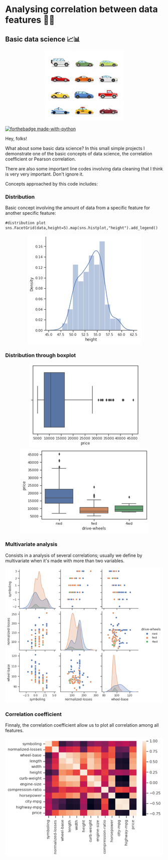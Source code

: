 # Analysing correlation between data features :notebook::book:

## Basic data science :chart_with_upwards_trend:📊 

<div align="center"><img src=data_image/vector-cars-collection-vehicles-flat-style_1284-44161.jpg width=50%></div>

[![forthebadge made-with-python](http://ForTheBadge.com/images/badges/made-with-python.svg)](https://www.python.org/)

Hey, folks!

What about some basic data science? In this small simple projects I demonstrate one of the basic concepts of data science, the correlation coefficient or Pearson correlation.

There are also some important line codes involving data cleaning that I think is very very important. Don't ignore it.

Concepts approached by this code includes:

### Distribution

Basic concept involving the amount of data from a specific feature for another specific feature:

```
#distribution plot
sns.FacetGrid(data,height=5).map(sns.histplot,"height").add_legend()
```

<div align="center"><img src=data_image/distribution_plot.png></div>

### Distribution through boxplot

<div align="center"><img src=data_image/boxplot_car_price.png></div>

<div align="center"><img src=data_image/boxplot_to_distribution_price_drivewheels.png></div>

### Multivariate analysis

Consists in a analysis of several correlations; usually we define by multivariate when it's made with more than two variables.

<div align="center"><img src=data_image/matrix_scatter_plot_columns.png></div>

### Correlation coefficient

Finnaly, the correlation coefficient allow us to plot all correlation among all features. 

<div align="center"><img src=data_image/correlation_heatmap.PNG></div>
